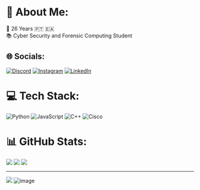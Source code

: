 # 💫 About Me:
🎂 26 Years 🇵🇹 🇪🇦<br>📚 Cyber Security and Forensic Computing Student


## 🌐 Socials:
[![Discord](https://img.shields.io/badge/Discord-%237289DA.svg?logo=discord&logoColor=white)](https://discord.gg/j4y.9) [![Instagram](https://img.shields.io/badge/Instagram-%23E4405F.svg?logo=Instagram&logoColor=white)](https://instagram.com/_.joaof_swty_9._) [![LinkedIn](https://img.shields.io/badge/LinkedIn-%230077B5.svg?logo=linkedin&logoColor=white)](https://linkedin.com/in/joaofilipesilvawty) 

# 💻 Tech Stack:
![Python](https://img.shields.io/badge/python-3670A0?style=for-the-badge&logo=python&logoColor=ffdd54) ![JavaScript](https://img.shields.io/badge/javascript-%23323330.svg?style=for-the-badge&logo=javascript&logoColor=%23F7DF1E) ![C++](https://img.shields.io/badge/c++-%2300599C.svg?style=for-the-badge&logo=c%2B%2B&logoColor=white) ![Cisco](https://img.shields.io/badge/cisco-%23049fd9.svg?style=for-the-badge&logo=cisco&logoColor=black)
# 📊 GitHub Stats:
![](https://github-readme-stats.vercel.app/api?username=joaofilipesilvawty&theme=midnight-purple&hide_border=false&include_all_commits=false&count_private=false)
![](https://github-readme-streak-stats.herokuapp.com/?user=joaofilipesilvawty&theme=midnight-purple&hide_border=false)
![](https://github-readme-stats.vercel.app/api/top-langs/?username=joaofilipesilvawty&theme=midnight-purple&hide_border=false&include_all_commits=false&count_private=false&layout=compact)

---
[![](https://visitcount.itsvg.in/api?id=joaofilipesilvawty&icon=2&color=11)](https://visitcount.itsvg.in)
![image](https://github.com/joaofilipesilvawty/joaofilipesilvawty/assets/71568908/0b3980cd-0a51-4d5c-83b0-42071f0f6b64)
